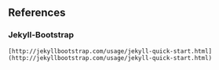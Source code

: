 ## References

### Jekyll-Bootstrap
    [http://jekyllbootstrap.com/usage/jekyll-quick-start.html](http://jekyllbootstrap.com/usage/jekyll-quick-start.html)